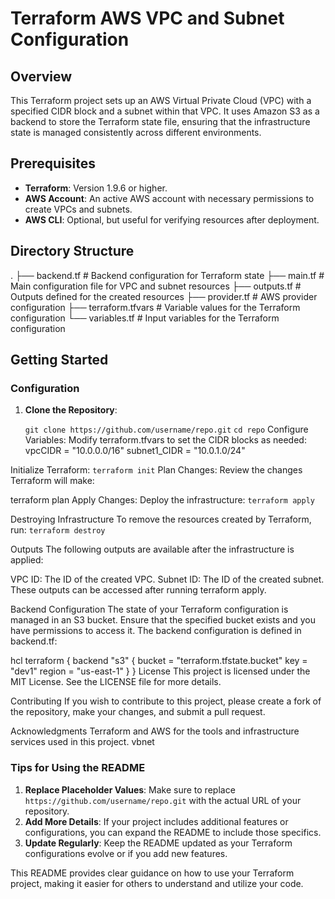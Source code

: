 # Terraform AWS VPC and Subnet Configuration

## Overview

This Terraform project sets up an AWS Virtual Private Cloud (VPC) with a specified CIDR block and a subnet within that VPC. It uses Amazon S3 as a backend to store the Terraform state file, ensuring that the infrastructure state is managed consistently across different environments.

## Prerequisites

- **Terraform**: Version 1.9.6 or higher.
- **AWS Account**: An active AWS account with necessary permissions to create VPCs and subnets.
- **AWS CLI**: Optional, but useful for verifying resources after deployment.

## Directory Structure

. ├── backend.tf # Backend configuration for Terraform state 
  ├── main.tf # Main configuration file for VPC and subnet resources 
  ├── outputs.tf # Outputs defined for the created resources 
  ├── provider.tf # AWS provider configuration 
  ├── terraform.tfvars # Variable values for the Terraform configuration 
  └── variables.tf # Input variables for the Terraform configuration

## Getting Started

### Configuration

1. **Clone the Repository**:

   `git clone https://github.com/username/repo.git`
   `cd repo`
Configure Variables: Modify terraform.tfvars to set the CIDR blocks as needed:
vpcCIDR      = "10.0.0.0/16"
subnet1_CIDR = "10.0.1.0/24"

Initialize Terraform:
`terraform init`
Plan Changes: Review the changes Terraform will make:

terraform plan
Apply Changes: Deploy the infrastructure:
`terraform apply`

Destroying Infrastructure
To remove the resources created by Terraform, run:
`terraform destroy`

Outputs
The following outputs are available after the infrastructure is applied:

VPC ID: The ID of the created VPC.
Subnet ID: The ID of the created subnet.
These outputs can be accessed after running terraform apply.

Backend Configuration
The state of your Terraform configuration is managed in an S3 bucket. Ensure that the specified bucket exists and you have permissions to access it. The backend configuration is defined in backend.tf:

hcl
terraform {
  backend "s3" {
    bucket = "terraform.tfstate.bucket"
    key    = "dev1"
    region = "us-east-1"
  }
}
License
This project is licensed under the MIT License. See the LICENSE file for more details.

Contributing
If you wish to contribute to this project, please create a fork of the repository, make your changes, and submit a pull request.

Acknowledgments
Terraform and AWS for the tools and infrastructure services used in this project.
vbnet

### Tips for Using the README

1. **Replace Placeholder Values**: Make sure to replace `https://github.com/username/repo.git` with the actual URL of your repository.
2. **Add More Details**: If your project includes additional features or configurations, you can expand the README to include those specifics.
3. **Update Regularly**: Keep the README updated as your Terraform configurations evolve or if you add new features. 

This README provides clear guidance on how to use your Terraform project, making it easier for others to understand and utilize your code.
